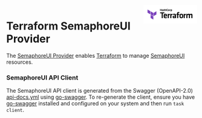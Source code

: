 <!-- markdownlint-disable first-line-h1 no-inline-html -->
<a href="https://terraform.io">
  <picture>
    <source media="(prefers-color-scheme: dark)" srcset=".github/terraform_logo_dark.svg">
    <source media="(prefers-color-scheme: light)" srcset=".github/terraform_logo_light.svg">
    <img src=".github/terraform_logo_light.svg" alt="Terraform logo" title="Terraform" align="right" height="50">
  </picture>
</a>

# Terraform SemaphoreUI Provider

The [SemaphoreUI Provider](https://registry.terraform.io/providers/CruGlobal/semaphoreui/latest/docs) enables [Terraform](https://terraform.io) to manage [SemaphoreUI](https://semaphoreui.com/) resources.


### SemaphoreUI API Client
The SemaphoreUI API client is generated from the Swagger (OpenAPI-2.0) [api-docs.yml](https://github.com/semaphoreui/semaphore/blob/develop/api-docs.yml) using [go-swagger](https://goswagger.io/go-swagger/).
To re-generate the client, ensure you have [go-swagger](https://goswagger.io/go-swagger/install/install-binary/) installed and configured on your system and then run `task client`.

